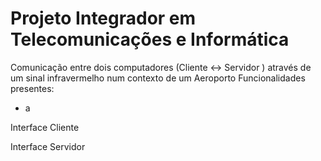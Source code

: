 # Projeto Integrador em Telecomunicações e Informática

Comunicação entre dois computadores (Cliente <-> Servidor ) através de um sinal infravermelho num contexto de um Aeroporto
Funcionalidades presentes:
- a

Interface Cliente

Interface Servidor

